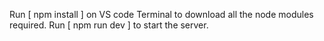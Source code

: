 Run [ npm install ] on VS code Terminal to download all the node modules required.
Run [ npm run dev ] to start the server.
